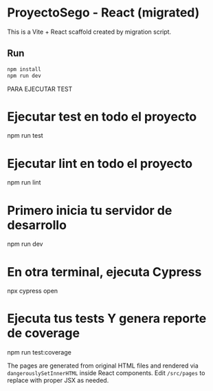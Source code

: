 # ProyectoSego - React (migrated)

This is a Vite + React scaffold created by migration script.

## Run

```bash
npm install
npm run dev
```
PARA EJECUTAR TEST 
# Ejecutar test en todo el proyecto
npm run test
# Ejecutar lint en todo el proyecto
npm run lint

# Primero inicia tu servidor de desarrollo
npm run dev

# En otra terminal, ejecuta Cypress
npx cypress open

# Ejecuta tus tests Y genera reporte de coverage
npm run test:coverage

The pages are generated from original HTML files and rendered via `dangerouslySetInnerHTML` inside React components. Edit `/src/pages` to replace with proper JSX as needed.
